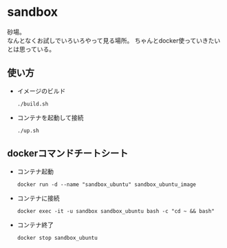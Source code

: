 # sandbox

砂場。  
なんとなくお試しでいろいろやって見る場所。
ちゃんとdocker使っていきたいとは思っている。

## 使い方

- イメージのビルド

    `./build.sh`

- コンテナを起動して接続

    `./up.sh`

## dockerコマンドチートシート

- コンテナ起動

    `docker run -d --name "sandbox_ubuntu" sandbox_ubuntu_image`

- コンテナに接続

    `docker exec -it -u sandbox sandbox_ubuntu bash -c "cd ~ && bash"`

- コンテナ終了

    `docker stop sandbox_ubuntu`
